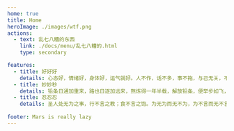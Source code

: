 ```yaml
---
home: true
title: Home
heroImage: ./images/wtf.png
actions:
  - text: 乱七八糟的东西
    link: ./docs/menu/乱七八糟的.html
    type: secondary

features:
  - title: 好好好
    details: 心态好，情绪好，身体好，运气就好。人不作，话不多，事不拖，与己无关，不问不想也不说。
  - title: 妙妙秒
    details: 铅条日通加重来，路也日逐加远来，熬炼得一年半载，解放铅条，便举步如飞，行及奔马，岂不妙哉。
  - title: 忍忍忍
    details: 圣人处无为之事，行不言之教；食不言之饱。为无为而无不为，为不言而无不言，为无为而无不忍。
    
footer: Mars is really lazy
---
```

